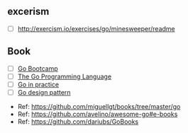 ## excerism 
- [ ] http://exercism.io/exercises/go/minesweeper/readme



## Book
- [ ] [Go Bootcamp](http://www.golangbootcamp.com/book/)
- [ ] [The Go Programming Language](https://github.com/miguellgt/books/blob/master/go/go.pdf)
- [ ] [Go in practice](https://github.com/miguellgt/books/blob/master/go/go-in-practice.pdf)
- [ ] [Go design pattern](https://github.com/miguellgt/books/blob/master/go/go-design-patterns.pdf)
+ Ref: https://github.com/miguellgt/books/tree/master/go
+ Ref: https://github.com/avelino/awesome-go#e-books
+ Ref: https://github.com/dariubs/GoBooks
